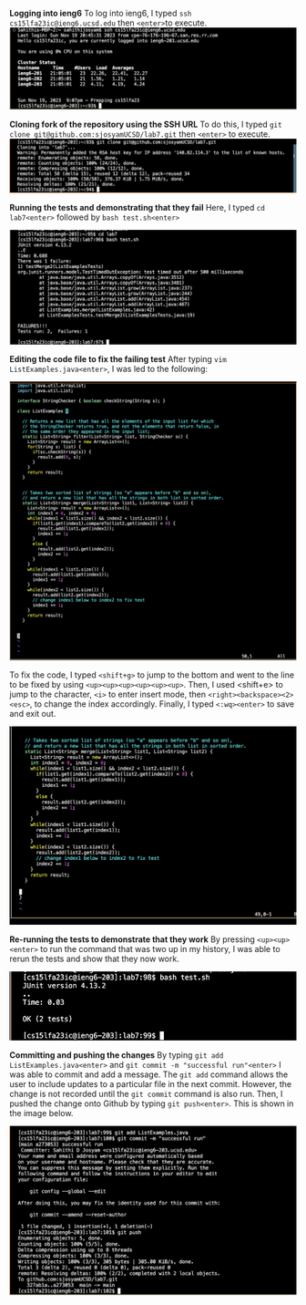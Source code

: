 **Logging into ieng6**
To log into ieng6, I typed `ssh cs15lfa23ic@ieng6.ucsd.edu` then `<enter>`to execute. 
![Image](one.png)

**Cloning fork of the repository using the SSH URL**
To do this, I typed `git clone git@github.com:sjosyamUCSD/lab7.git` then `<enter>` to execute. 
![Image](four.png)

**Running the tests and demonstrating that they fail**
Here, I typed `cd lab7<enter>` followed by `bash test.sh<enter>`

![Image](six.png)

**Editing the code file to fix the failing test**
After typing `vim ListExamples.java<enter>`, I was led to the following:

![Image](five.png)

To fix the code, I typed `<shift+g>` to jump to the bottom and went to the line to be fixed by using `<up><up><up><up><up><up>`.
Then, I used <shift+e> to jump to the character, `<i>` to enter insert mode, then `<right><backspace><2><esc>`, to change the index accordingly.
Finally, I typed `<:wq><enter>` to save and exit out. 

![image](two.png)

**Re-running the tests to demonstrate that they work**
By pressing `<up><up><enter>` to run the command that was two up in my history, I was able to rerun the tests and show that they now work. 

![image](three.png)

**Committing and pushing the changes**
By typing `git add ListExamples.java<enter>` and `git commit -m "successful run"<enter>` I was able to commit and add a message. The `git add` command allows the user to include updates to a particular file in the next commit. However, the change is not recorded until the `git commit` command is also run. 
Then, I pushed the change onto Github by typing `git push<enter>`. This is shown in the image below. 

![image](seven.png)




